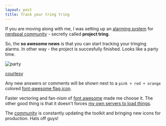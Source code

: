 ```yaml
---
layout: post
title: Track your tring tring
---
```


If you are moving along with me, I was setting up an [alarming system](http://blogx.nerdspal.com/tracking-trings/) for [nerdspal community](https://nerdspal.com/Account/League) - secretly called **project tring**.

So, the **so awesome news** is that you can start tracking your tringing alarms. In other way - the project is succesfully finished. Looks like a party time.

![party](http://assets.diylol.com/hfs/c61/318/ea7/resized/nuke-meme-generator-nuclear-physics-students-party-factor-10-10-a2ca5c.jpg?1325260241.jpg)

[courtesy](http://diylol.com/)

Any new answers or comments will be shown next to a `pink + red + orange` colored [font-awesome flag icon](http://fortawesome.github.io/Font-Awesome/icon/flag/).

Faster vectoring and fan-nism of [font awesome](http://fortawesome.github.io/Font-Awesome/icons/) made me choose it. The other good thing is that it doesn't forces [my own servers to load things](http://www.bootstrapcdn.com/#fontawesome_tab).

The [community](https://fortawesome.github.io/Font-Awesome/community/) is constantly updating the toolkit and bringing new icons for production. Hats off guys!

